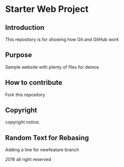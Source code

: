 # Starter Web Project

## Introduction
This repository is for showing how Git and GitHub work

## Purpose

Sample website with plenty of files for demos

## How to contribute
Fork this repository

## Copyright
copyright notice.

## Random Text for Rebasing
Adding a line for newfeature branch

2016 all right reserved
